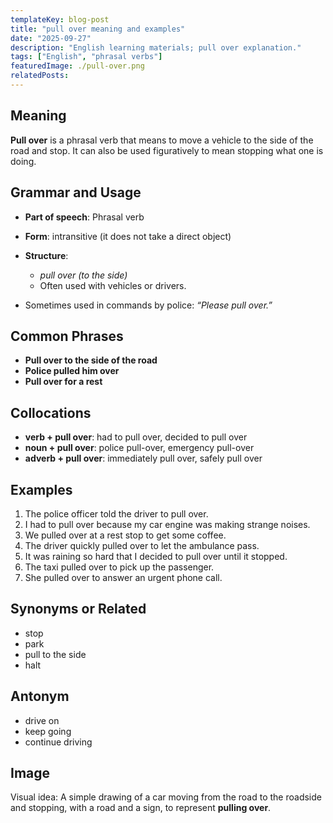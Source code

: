 ```yaml
---
templateKey: blog-post
title: "pull over meaning and examples"
date: "2025-09-27"
description: "English learning materials; pull over explanation."
tags: ["English", "phrasal verbs"]
featuredImage: ./pull-over.png
relatedPosts:
---
```


## Meaning

**Pull over** is a phrasal verb that means to move a vehicle to the side of the road and stop. It can also be used figuratively to mean stopping what one is doing.

## Grammar and Usage

- **Part of speech**: Phrasal verb
- **Form**: intransitive (it does not take a direct object)
- **Structure**:

  - _pull over (to the side)_
  - Often used with vehicles or drivers.

- Sometimes used in commands by police: _“Please pull over.”_

## Common Phrases

- **Pull over to the side of the road**
- **Police pulled him over**
- **Pull over for a rest**

## Collocations

- **verb + pull over**: had to pull over, decided to pull over
- **noun + pull over**: police pull-over, emergency pull-over
- **adverb + pull over**: immediately pull over, safely pull over

## Examples

1. The police officer told the driver to pull over.
2. I had to pull over because my car engine was making strange noises.
3. We pulled over at a rest stop to get some coffee.
4. The driver quickly pulled over to let the ambulance pass.
5. It was raining so hard that I decided to pull over until it stopped.
6. The taxi pulled over to pick up the passenger.
7. She pulled over to answer an urgent phone call.

## Synonyms or Related

- stop
- park
- pull to the side
- halt

## Antonym

- drive on
- keep going
- continue driving

## Image

Visual idea: A simple drawing of a car moving from the road to the roadside and stopping, with a road and a sign, to represent **pulling over**.
